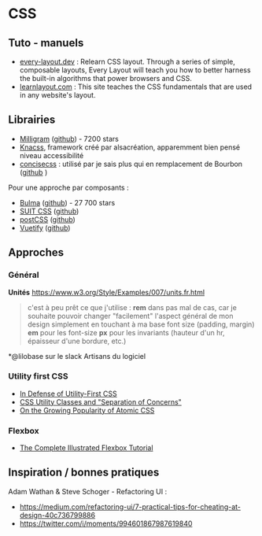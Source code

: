 # CSS

## Tuto - manuels

- [every-layout.dev](https://every-layout.dev) : Relearn CSS layout. Through a series of simple, composable layouts, Every Layout will teach you how to better harness the built-in algorithms that power browsers and CSS.
- [learnlayout.com](https://learnlayout.com/) : This site teaches the CSS fundamentals that are used in any website's layout. 

## Librairies

- [Milligram](https://milligram.io/) ([github](https://github.com/milligram/milligram)) - 7200 stars
- [Knacss](https://www.knacss.com/), framework créé par alsacréation, apparemment bien pensé niveau accessibilité
- [concisecss](http://concisecss.com/) : utilisé par je sais plus qui en remplacement de Bourbon ([github](https://github.com/ConciseCSS) )


Pour une approche par composants :
- [Bulma](https://bulma.io/) ([github](https://github.com/jgthms/bulma/)) - 27 700 stars
- [SUIT CSS]() ([github](XXX))
- [postCSS]() ([github](XXX))
- [Vuetify]() ([github](XXX))


## Approches

### Général 

**Unités**
https://www.w3.org/Style/Examples/007/units.fr.html

> c'est à peu prêt ce que j'utilise :
> **rem** dans pas mal de cas, car je souhaite pouvoir changer "facilement" l'aspect général de mon design simplement en touchant à ma base font size (padding, margin)
> **em** pour les font-size
> **px** pour les invariants (hauteur d'un hr, épaisseur d'une bordure, etc.)

*@lilobase sur le slack Artisans du logiciel

### Utility first CSS

- [In Defense of Utility-First CSS](https://frontstuff.io/in-defense-of-utility-first-css)
- [CSS Utility Classes and "Separation of Concerns"](https://adamwathan.me/css-utility-classes-and-separation-of-concerns/)
- [On the Growing Popularity of Atomic CSS ](https://css-tricks.com/growing-popularity-atomic-css/)

### Flexbox

- [The Complete Illustrated Flexbox Tutorial](https://medium.freecodecamp.org/the-complete-illustrated-flexbox-tutorial-d35c085dbf35)

## Inspiration / bonnes pratiques

Adam Wathan & Steve Schoger - Refactoring UI :
- https://medium.com/refactoring-ui/7-practical-tips-for-cheating-at-design-40c736799886
- https://twitter.com/i/moments/994601867987619840
